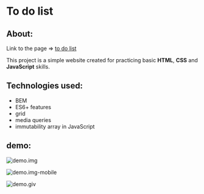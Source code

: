 # To do list
## About:
Link to the page => [to do list](https://dor-ka.github.io/todolist/)


This project is a simple website created for practicing basic **HTML**, **CSS** and **JavaScript** skills.
## Technologies used:
- BEM
- ES6+ features
- grid
- media queries
- immutability array in JavaScript

## demo:
![demo.img](https://github.com/DorotaKar/todo-list/blob/main/images/img-readme-2.png)

![demo.img-mobile](https://github.com/DorotaKar/todo-list/blob/main/images/img-readme-mobile-2.png)

![demo.giv](https://github.com/DorotaKar/todo-list/blob/main/images/readme.gif)
